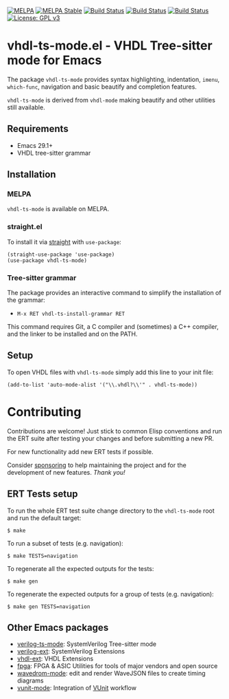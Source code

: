 [![MELPA](https://melpa.org/packages/vhdl-ts-mode-badge.svg)](https://melpa.org/#/vhdl-ts-mode)
[![MELPA Stable](https://stable.melpa.org/packages/vhdl-ts-mode-badge.svg)](https://stable.melpa.org/#/vhdl-ts-mode)
[![Build Status](https://github.com/gmlarumbe/vhdl-ts-mode/workflows/ERT-straight/badge.svg)](https://github.com/gmlarumbe/vhdl-ts-mode/actions/workflows/build_straight.yml)
[![Build Status](https://github.com/gmlarumbe/vhdl-ts-mode/workflows/package-el-basic/badge.svg)](https://github.com/gmlarumbe/vhdl-ts-mode/actions/workflows/build_package_melpa_basic.yml)
[![Build Status](https://github.com/gmlarumbe/vhdl-ts-mode/workflows/ERT-MELPA-Stable/badge.svg)](https://github.com/gmlarumbe/vhdl-ts-mode/actions/workflows/build_package_melpa_stable.yml)
[![License: GPL v3](https://img.shields.io/badge/License-GPL%20v3-blue.svg)](https://www.gnu.org/licenses/gpl-3.0)


# vhdl-ts-mode.el - VHDL Tree-sitter mode for Emacs #

The package `vhdl-ts-mode` provides syntax highlighting,
indentation, `imenu`, `which-func`, navigation and basic beautify and completion features.

`vhdl-ts-mode` is derived from `vhdl-mode` making beautify and other utilities still available.


## Requirements ##

- Emacs 29.1+
- VHDL tree-sitter grammar


## Installation ##

### MELPA ###

`vhdl-ts-mode` is available on MELPA.

### straight.el ###

To install it via [straight](https://github.com/radian-software/straight.el) with `use-package`:

```emacs-lisp
(straight-use-package 'use-package)
(use-package vhdl-ts-mode)
```

### Tree-sitter grammar ###

The package provides an interactive command to simplify the installation of the grammar:

- `M-x RET vhdl-ts-install-grammar RET`

This command requires Git, a C compiler and (sometimes) a C++ compiler,
and the linker to be installed and on the PATH.


## Setup ##

To open VHDL files with `vhdl-ts-mode` simply add this line to your init file:

``` elisp
(add-to-list 'auto-mode-alist '("\\.vhdl?\\'" . vhdl-ts-mode))
```

# Contributing #

Contributions are welcome! Just stick to common Elisp conventions and run the ERT suite after testing your changes and before submitting a new PR.

For new functionality add new ERT tests if possible.

Consider [sponsoring](https://github.com/sponsors/gmlarumbe) to help
maintaining the project and for the development of new features. *Thank you!*

## ERT Tests setup ###

To run the whole ERT test suite change directory to the `vhdl-ts-mode` root and run the default target:

```shell
$ make
```

To run a subset of tests (e.g. navigation):

```shell
$ make TESTS=navigation
```

To regenerate all the expected outputs for the tests:

```shell
$ make gen
```

To regenerate the expected outputs for a group of tests (e.g. navigation):

```shell
$ make gen TESTS=navigation
```

## Other Emacs packages
* [verilog-ts-mode](https://github.com/gmlarumbe/verilog-ts-mode): SystemVerilog Tree-sitter mode
* [verilog-ext](https://github.com/gmlarumbe/verilog-ext): SystemVerilog Extensions
* [vhdl-ext](https://github.com/gmlarumbe/vhdl-ext): VHDL Extensions
* [fpga](https://github.com/gmlarumbe/fpga): FPGA & ASIC Utilities for tools of major vendors and open source
* [wavedrom-mode](https://github.com/gmlarumbe/wavedrom-mode): edit and render WaveJSON files to create timing diagrams
* [vunit-mode](https://github.com/embed-me/vunit-mode.git): Integration of [VUnit](https://github.com/VUnit/vunit) workflow
